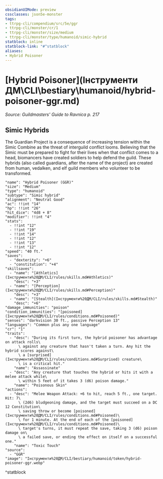```yaml
---
obsidianUIMode: preview
cssclasses: json5e-monster
tags:
- ttrpg-cli/compendium/src/5e/ggr
- ttrpg-cli/monster/cr/1
- ttrpg-cli/monster/size/medium
- ttrpg-cli/monster/type/humanoid/simic-hybrid
statblock: inline
statblock-link: "#^statblock"
aliases:
- Hybrid Poisoner
---
```

# [Hybrid Poisoner](Інструменти ДМ\CLI\bestiary\humanoid/hybrid-poisoner-ggr.md)
*Source: Guildmasters' Guide to Ravnica p. 217*  

## Simic Hybrids

The Guardian Project is a consequence of increasing tension within the Simic Combine as the threat of interguild conflict looms. Believing that the Simic must be prepared to fight for their lives when that conflict comes to a head, biomancers have created soldiers to help defend the guild. These hybrids (also called guardians, after the name of the project) are created from human, vedalken, and elf guild members who volunteer to be transformed.

```statblock
"name": "Hybrid Poisoner (GGR)"
"size": "Medium"
"type": "humanoid"
"subtype": "Simic hybrid"
"alignment": "Neutral Good"
"ac": !!int "14"
"hp": !!int "26"
"hit_dice": "4d8 + 8"
"modifier": !!int "4"
"stats":
  - !!int "12"
  - !!int "19"
  - !!int "14"
  - !!int "12"
  - !!int "13"
  - !!int "12"
"speed": "40 ft."
"saves":
  - "dexterity": "+6"
  - "constitution": "+4"
"skillsaves":
  - "name": "[Athletics](Інструменти%20ДМ/CLI/rules/skills.md#Athletics)"
    "desc": "+3"
  - "name": "[Perception](Інструменти%20ДМ/CLI/rules/skills.md#Perception)"
    "desc": "+3"
  - "name": "[Stealth](Інструменти%20ДМ/CLI/rules/skills.md#Stealth)"
    "desc": "+6"
"damage_immunities": "poison"
"condition_immunities": "[poisoned](Інструменти%20ДМ/CLI/rules/conditions.md#Poisoned)"
"senses": "darkvision 30 ft., passive Perception 13"
"languages": "Common plus any one language"
"cr": "1"
"traits":
  - "desc": "During its first turn, the hybrid poisoner has advantage on attack rolls\
      \ against any creature that hasn't taken a turn. Any hit the hybrid scores against\
      \ a [surprised](Інструменти%20ДМ/CLI/rules/conditions.md#Surprised) creature\
      \ is a critical hit."
    "name": "Assassinate"
  - "desc": "Any creature that touches the hybrid or hits it with a melee attack while\
      \ within 5 feet of it takes 3 (d6) poison damage."
    "name": "Poisonous Skin"
"actions":
  - "desc": "Melee Weapon Attack: +6 to hit, reach 5 ft., one target. Hit: 7\
      \ (2d6) bludgeoning damage, and the target must succeed on a DC 12 Constitution\
      \ saving throw or become [poisoned](Інструменти%20ДМ/CLI/rules/conditions.md#Poisoned)\
      \ for 1 minute. At the end of each of the [poisoned](Інструменти%20ДМ/CLI/rules/conditions.md#Poisoned)\
      \ target's turns, it must repeat the save, taking 3 (d6) poison damage on\
      \ a failed save, or ending the effect on itself on a successful one."
    "name": "Toxic Touch"
"source":
  - "GGR"
"image": "Інструменти%20ДМ/CLI/bestiary/humanoid/token/hybrid-poisoner-ggr.webp"
```
^statblock